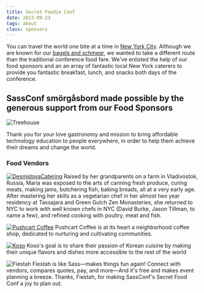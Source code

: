 ```yaml
---
title: Secret Foodie Conf
date: 2013-09-23
tags: about 
class: sponsors
---
```


You can travel the world one bite at a time in [New York City](/pages/nyc-primer). Although we are known for our [bagels and schmear](http://foursquare.com/sassconf/list/bagel--schmear), we wanted to take a different route than the traditional conference food fare. We've enlisted the help of our food sponsors and an an array of fantastic local New York caterers to provide you fantastic breakfast, lunch, and snacks both days of the conference.

## SassConf smörgåsbord made possible by the generous support from our Food Sponsors

![Treehouse](/lib/img/sponsors/treehouse.png)

Thank you for your love gastronomy and mission to bring affordable technology education to people everywhere, in order to help them achieve their dreams and change the world. 

### Food Vendors

[![DesmidovaCatering](/lib/img/food/demidova.jpg)](http://www.demidovacatering.com/)
Raised by her grandparents on a farm in Vladivostok, Russia, Maria was exposed to the arts of canning fresh produce, curing meats, making jams, butchering fish, baking breads, all at a very early age. After mastering her skills as a vegetarian chef in her almost two year residency at Tassajara and Green Gulch Zen Monasteries, she returned to NYC to work with well known chefs in NYC (David Burke, Jason Tillman, to name a few), and refined cooking with poultry, meat and fish.

[![Pushcart Coffee](http://www.pushcartcoffee.com/wp-content/themes/pushcart/images/logo.jpg)](http://www.pushcartcoffee.com/) Pushcart Coffee is at its heart a neighborhood coffee shop, dedicated to nurturing and cultivating communities.

[![Koso](http://www.kosocatering.com/images/koso_logo.png)](http://www.kosocatering.com/) Koso's goal is to share their passion of Korean cuisine by making their unique flavors and dishes more accessible to the rest of the world

![Fiestah](http://vpi.s3.amazonaws.com/12424.jpg) Fiestah is like Sass—makes things fun again! Connect with vendors, compares quotes, pay, and more—And it's free and makes event planning a breeze. Thanks, Fiestah, for making SassConf's Secret Food Conf a joy to plan out.
